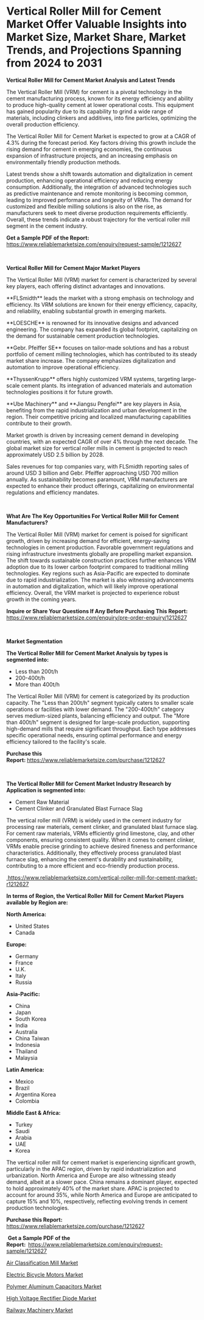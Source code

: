 <p><h1>Vertical Roller Mill for Cement Market Offer Valuable Insights into Market Size, Market Share, Market Trends, and Projections Spanning from 2024 to 2031</h1></p><p><strong>Vertical Roller Mill for Cement Market Analysis and Latest Trends</strong></p>
<p><p>The Vertical Roller Mill (VRM) for cement is a pivotal technology in the cement manufacturing process, known for its energy efficiency and ability to produce high-quality cement at lower operational costs. This equipment has gained popularity due to its capability to grind a wide range of materials, including clinkers and additives, into fine particles, optimizing the overall production efficiency. </p><p>The Vertical Roller Mill for Cement Market is expected to grow at a CAGR of 4.3% during the forecast period. Key factors driving this growth include the rising demand for cement in emerging economies, the continuous expansion of infrastructure projects, and an increasing emphasis on environmentally friendly production methods. </p><p>Latest trends show a shift towards automation and digitalization in cement production, enhancing operational efficiency and reducing energy consumption. Additionally, the integration of advanced technologies such as predictive maintenance and remote monitoring is becoming common, leading to improved performance and longevity of VRMs. The demand for customized and flexible milling solutions is also on the rise, as manufacturers seek to meet diverse production requirements efficiently. Overall, these trends indicate a robust trajectory for the vertical roller mill segment in the cement industry.</p></p>
<p><strong>Get a Sample PDF of the Report:&nbsp;</strong> <a href="https://www.reliablemarketsize.com/enquiry/request-sample/1212627?utm_campaign=1293&utm_medium=2&utm_source=Github&utm_content=ia&utm_term=06102024&utm_id=vertical-roller-mill-for-cement">https://www.reliablemarketsize.com/enquiry/request-sample/1212627</a></p>
<p>&nbsp;</p>
<p><strong>Vertical Roller Mill for Cement Major Market Players</strong></p>
<p><p>The Vertical Roller Mill (VRM) market for cement is characterized by several key players, each offering distinct advantages and innovations. </p><p>**FLSmidth** leads the market with a strong emphasis on technology and efficiency. Its VRM solutions are known for their energy efficiency, capacity, and reliability, enabling substantial growth in emerging markets. </p><p>**LOESCHE** is renowned for its innovative designs and advanced engineering. The company has expanded its global footprint, capitalizing on the demand for sustainable cement production technologies. </p><p>**Gebr. Pfeiffer SE** focuses on tailor-made solutions and has a robust portfolio of cement milling technologies, which has contributed to its steady market share increase. The company emphasizes digitalization and automation to improve operational efficiency.</p><p>**ThyssenKrupp** offers highly customized VRM systems, targeting large-scale cement plants. Its integration of advanced materials and automation technologies positions it for future growth.</p><p>**Ube Machinery** and **Jiangsu Pengfei** are key players in Asia, benefiting from the rapid industrialization and urban development in the region. Their competitive pricing and localized manufacturing capabilities contribute to their growth.</p><p>Market growth is driven by increasing cement demand in developing countries, with an expected CAGR of over 4% through the next decade. The global market size for vertical roller mills in cement is projected to reach approximately USD 2.5 billion by 2028.</p><p>Sales revenues for top companies vary, with FLSmidth reporting sales of around USD 3 billion and Gebr. Pfeiffer approaching USD 700 million annually. As sustainability becomes paramount, VRM manufacturers are expected to enhance their product offerings, capitalizing on environmental regulations and efficiency mandates.</p></p>
<p>&nbsp;</p>
<p><strong>What Are The Key Opportunities For Vertical Roller Mill for Cement Manufacturers?</strong></p>
<p><p>The Vertical Roller Mill (VRM) market for cement is poised for significant growth, driven by increasing demand for efficient, energy-saving technologies in cement production. Favorable government regulations and rising infrastructure investments globally are propelling market expansion. The shift towards sustainable construction practices further enhances VRM adoption due to its lower carbon footprint compared to traditional milling technologies. Key regions such as Asia-Pacific are expected to dominate due to rapid industrialization. The market is also witnessing advancements in automation and digitalization, which will likely improve operational efficiency. Overall, the VRM market is projected to experience robust growth in the coming years.</p></p>
<p><strong>Inquire or Share Your Questions If Any Before Purchasing This Report:</strong> <a href="https://www.reliablemarketsize.com/enquiry/pre-order-enquiry/1212627?utm_campaign=1293&utm_medium=2&utm_source=Github&utm_content=ia&utm_term=06102024&utm_id=vertical-roller-mill-for-cement">https://www.reliablemarketsize.com/enquiry/pre-order-enquiry/1212627</a></p>
<p>&nbsp;</p>
<p><strong>Market Segmentation</strong></p>
<p><strong>The Vertical Roller Mill for Cement Market Analysis by types is segmented into:</strong></p>
<p><ul><li>Less than 200t/h</li><li>200-400t/h</li><li>More than 400t/h</li></ul></p>
<p><p>The Vertical Roller Mill (VRM) for cement is categorized by its production capacity. The "Less than 200t/h" segment typically caters to smaller scale operations or facilities with lower demand. The "200-400t/h" category serves medium-sized plants, balancing efficiency and output. The "More than 400t/h" segment is designed for large-scale production, supporting high-demand mills that require significant throughput. Each type addresses specific operational needs, ensuring optimal performance and energy efficiency tailored to the facility's scale.</p></p>
<p><strong>Purchase this Report:&nbsp;</strong><a href="https://www.reliablemarketsize.com/purchase/1212627?utm_campaign=1293&utm_medium=2&utm_source=Github&utm_content=ia&utm_term=06102024&utm_id=vertical-roller-mill-for-cement">https://www.reliablemarketsize.com/purchase/1212627</a></p>
<p>&nbsp;</p>
<p><strong>The Vertical Roller Mill for Cement Market Industry Research by Application is segmented into:</strong></p>
<p><ul><li>Cement Raw Material</li><li>Cement Clinker and Granulated Blast Furnace Slag</li></ul></p>
<p><p>The vertical roller mill (VRM) is widely used in the cement industry for processing raw materials, cement clinker, and granulated blast furnace slag. For cement raw materials, VRMs efficiently grind limestone, clay, and other components, ensuring consistent quality. When it comes to cement clinker, VRMs enable precise grinding to achieve desired fineness and performance characteristics. Additionally, they effectively process granulated blast furnace slag, enhancing the cement's durability and sustainability, contributing to a more efficient and eco-friendly production process.</p></p>
<p><a href="https://www.reliablemarketsize.com/vertical-roller-mill-for-cement-market-r1212627?utm_campaign=1293&utm_medium=2&utm_source=Github&utm_content=ia&utm_term=06102024&utm_id=vertical-roller-mill-for-cement">&nbsp;https://www.reliablemarketsize.com/vertical-roller-mill-for-cement-market-r1212627</a></p>
<p><strong>In terms of Region, the Vertical Roller Mill for Cement Market Players available by Region are:</strong></p>
<p>
    <p> <strong> North America: </strong>
        <ul>
            <li>United States</li>
            <li>Canada</li>
        </ul>
        </p> 
    <p> <strong> Europe: </strong>
        <ul>
            <li>Germany</li>
            <li>France</li>
            <li>U.K.</li>
            <li>Italy</li>
            <li>Russia</li>
        </ul>
        </p> 
    <p> <strong> Asia-Pacific: </strong>
        <ul>
            <li>China</li>
            <li>Japan</li>
            <li>South Korea</li>
            <li>India</li>
            <li>Australia</li>
            <li>China Taiwan</li>
            <li>Indonesia</li>
            <li>Thailand</li>
            <li>Malaysia</li>
        </ul>
        </p> 
    <p> <strong> Latin America: </strong>
        <ul>
            <li>Mexico</li>
            <li>Brazil</li>
            <li>Argentina Korea</li>
            <li>Colombia</li>
        </ul>
        </p> 
    <p> <strong> Middle East & Africa: </strong>
        <ul>
            <li>Turkey</li>
            <li>Saudi</li>
            <li>Arabia</li>
            <li>UAE</li>
            <li>Korea</li>
        </ul>
    </p>
    </p>
<p><p>The vertical roller mill for cement market is experiencing significant growth, particularly in the APAC region, driven by rapid industrialization and urbanization. North America and Europe are also witnessing steady demand, albeit at a slower pace. China remains a dominant player, expected to hold approximately 40% of the market share. APAC is projected to account for around 35%, while North America and Europe are anticipated to capture 15% and 10%, respectively, reflecting evolving trends in cement production technologies.</p></p>
<p><strong>Purchase this Report: </strong><a href="https://www.reliablemarketsize.com/purchase/1212627?utm_campaign=1293&utm_medium=2&utm_source=Github&utm_content=ia&utm_term=06102024&utm_id=vertical-roller-mill-for-cement">https://www.reliablemarketsize.com/purchase/1212627</a></p>
<p>&nbsp;<strong>Get a Sample PDF of the Report:&nbsp;&nbsp;</strong><a href="https://www.reliablemarketsize.com/enquiry/request-sample/1212627?utm_campaign=1293&utm_medium=2&utm_source=Github&utm_content=ia&utm_term=06102024&utm_id=vertical-roller-mill-for-cement">https://www.reliablemarketsize.com/enquiry/request-sample/1212627</a></p>
<p><strong></strong></p>
<p><p><a href="https://www.linkedin.com/pulse/air-classification-mill-sector-surge-147-growth-roadmap-2031-vd8qe?utm_campaign=1293&utm_medium=2&utm_source=Github&utm_content=ia&utm_term=06102024&utm_id=vertical-roller-mill-for-cement">Air Classification Mill Market</a></p><p><a href="https://www.linkedin.com/pulse/electric-bicycle-motors-market-report-product-type-less-than-uzgie?utm_campaign=1293&utm_medium=2&utm_source=Github&utm_content=ia&utm_term=06102024&utm_id=vertical-roller-mill-for-cement">Electric Bicycle Motors Market</a></p><p><a href="https://issuu.com/reportprime-2/docs/polymer-aluminum-capacitors-market-_b69f42c13d1bc9?utm_campaign=1293&utm_medium=2&utm_source=Github&utm_content=ia&utm_term=06102024&utm_id=vertical-roller-mill-for-cement">Polymer Aluminum Capacitors Market</a></p><p><a href="https://issuu.com/reportprime-2/docs/high-voltage-rectifier-diode-market_48f244929c7424?utm_campaign=1293&utm_medium=2&utm_source=Github&utm_content=ia&utm_term=06102024&utm_id=vertical-roller-mill-for-cement">High Voltage Rectifier Diode Market</a></p><p><a href="https://www.linkedin.com/pulse/railway-machinery-momentum-charting-64-cagr-path-2024-2031-w4ybe?utm_campaign=1293&utm_medium=2&utm_source=Github&utm_content=ia&utm_term=06102024&utm_id=vertical-roller-mill-for-cement">Railway Machinery Market</a></p></p>